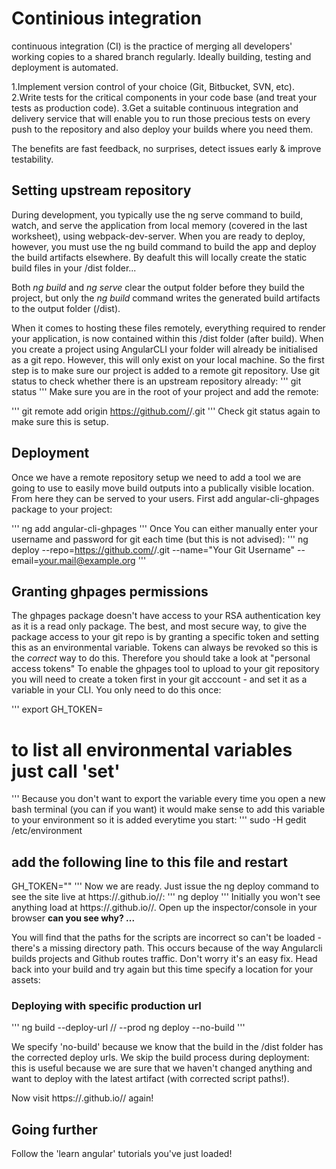 # Continious integration
continuous integration (CI) is the practice of merging all developers' working copies to a shared branch regularly. Ideally building, testing and deployment is automated. 


1.Implement version control of your choice (Git, Bitbucket, SVN, etc).
2.Write tests for the critical components in your code base (and treat your tests as production code).
3.Get a suitable continuous integration and delivery service that will enable you to run those precious tests on every push to the repository and also deploy your builds where you need them.

The benefits are fast feedback, no surprises, detect issues early & improve testability. 


## Setting upstream repository

During development, you typically use the ng serve command to build, watch, and serve the application from local memory (covered in the last worksheet), using webpack-dev-server. When you are ready to deploy, however, you must use the ng build command to build the app and deploy the build artifacts elsewhere. By deafult this will locally create the static build files in your /dist folder...

Both *ng build* and *ng serve* clear the output folder before they build the project, but only the *ng build* command writes the generated build artifacts to the output folder (/dist).

When it comes to hosting these files remotely, everything required to render your application, is now contained within this /dist folder (after build). When you create a project using AngularCLI your folder will already be initialised as a git repo. However, this will only exist on your local machine. So the first step is to make sure our project is added to a remote git repository. Use git status to check whether there is an upstream repository already:
'''
git status
'''
 Make sure you are in the root of your project and add the remote: 

'''
git remote add origin https://github.com/<username>/<repositoryname>.git
'''
Check git status again to make sure this is setup. 

## Deployment

Once we have a remote repository setup we need to add a tool we are going to use to easily move build outputs into a publically visible location. From here they can be served to your users. First add angular-cli-ghpages package to your project:

'''
ng add angular-cli-ghpages
'''
Once 
You can either manually enter your username and password for git each time (but this is not advised):
'''
ng deploy --repo=https://github.com/<username>/<repositoryname>.git --name="Your Git Username" --email=your.mail@example.org
'''
## Granting ghpages permissions
The ghpages package doesn't have access to your RSA authentication key as it is a read only package. The best, and most secure way, to give the package access to your git repo is by granting a specific token and setting this as an environmental variable. Tokens can always be revoked so this is the *correct* way to do this. Therefore you should take a look at "personal access tokens" To enable the ghpages tool to upload to your git repository you will need to create a token first in your git acccount - and set it as a variable in your CLI. You only need to do this once:

'''
export GH_TOKEN=<TOKEN>
# to list all environmental variables just call 'set'
'''
Because you don't want to export the variable every time you open a new bash terminal (you can if you want) it would make sense to add this variable to your environment so it is added everytime you start:
'''
sudo -H gedit /etc/environment
## add the following line to this file and restart
GH_TOKEN="<TOKEN>"
'''
Now we are ready. Just issue the ng deploy command to see the site live at https://<username>.github.io/<repo>/:
'''
ng deploy
'''
Initially you won't see anything load at https://<username>.github.io/<repo>/. Open up the inspector/console in your browser **can you see why? ...**

You will find that the paths for the scripts are incorrect so can't be loaded - there's a missing directory path. This occurs because of the way Angularcli builds projects and Github routes traffic. Don't worry it's an easy fix. Head back into your build and try again but this time specify a location for your assets:

### Deploying with specific production url

'''
ng build --deploy-url /<repo>/ --prod
ng deploy --no-build
'''

We specify 'no-build' because we know that the build in the /dist folder has the corrected deploy urls. We skip the build process during deployment: this is useful because we are sure that we haven't changed anything and want to deploy with the latest artifact (with corrected script paths!).

Now visit https://<username>.github.io/<repo>/ again!

## Going further

Follow the 'learn angular' tutorials you've just loaded!

